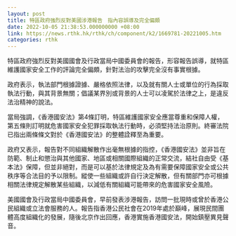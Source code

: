 ```yaml
---
layout: post
title: 特區政府強烈反對美國涉港報告　指內容誤導及完全偏頗
date: 2022-10-05 21:38:53.000000000 +08:00
link: https://news.rthk.hk/rthk/ch/component/k2/1669781-20221005.htm
categories: rthk
---
```


特區政府強烈反對美國國會及行政當局中國委員會的報告，形容報告誤導，就特區維護國家安全工作的評論完全偏頗，針對法治的攻擊完全沒有事實根據。

政府表示，執法部門根據證據、嚴格依照法律，以及就有關人士或單位的行為採取執法行動，與其背景無關；倡議某界別或背景的人士可以凌駕於法律之上，是違反法治精神的說法。

當局強調，《香港國安法》第4條訂明，特區維護國家安全應當尊重和保障人權，第五條則訂明就危害國家安全犯罪採取執法行動時，必須堅持法治原則。終審法院已指出兩條條文對於《香港國安法》的整體詮釋至為重要。

政府又表示，報告對不同組織解散作出毫無根據的指控，《香港國安法》並非旨在防範、制止和懲治與其他國家、地區或相關國際組織的正常交流，結社自由受《基本法》保障，但並非絕對，而是可以基於法律規定及為有需要保障國家安全或公共秩序等合法目的予以限制。縱使一些組織或許自行決定解散，但有關部門亦可根據相關法律規定解散某些組織，以減低有關組織可能帶來的危害國家安全風險。

美國國會及行政當局中國委員會，早前發表涉港報告，訪問一批現時或曾於香港公民組織或立法會服務的人。報告指香港公民社會在2019年處於巔峰，展現民間團體高度組織化的發展，隨後北京作出回應，香港實施香港國安法，開始鎮壓異見聲音。
